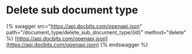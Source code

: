 # Delete sub document type

{% swagger src="https://api.docbits.com/openapi.json" path="/document_type/delete_sub_document_type/{id}" method="delete" %}
[https://api.docbits.com/openapi.json](https://api.docbits.com/openapi.json)
{% endswagger %}
